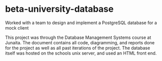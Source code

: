 # beta-university-database
Worked with a team to design and implement a PostgreSQL database for a mock client

This project was through the Database Management Systems course at Junaita. 
The document contains all code, diagramming, and reports done for the project as well as all past iterations of the project.
The database itself was hosted on the schools unix server, and used an HTML front end.
